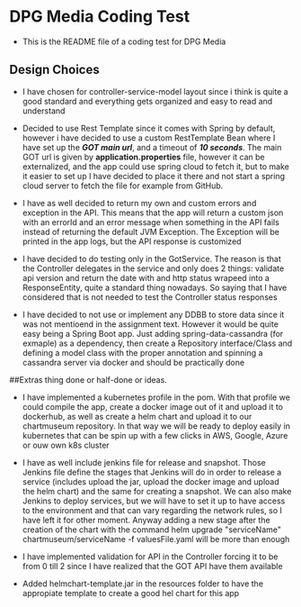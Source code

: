 # DPG Media Coding Test
- This is the README file of a coding test for DPG Media

## Design Choices
- I have chosen for controller-service-model layout since i think is quite a good standard and everything gets organized and easy to read and understand  


- Decided to use Rest Template since it comes with Spring by default, however i have decided to use a custom RestTemplate Bean where I have set up the **_GOT main url_**, and a timeout of **_10 seconds_**. The main GOT url is given by **application.properties** file, however it can be externalized, and the app could use spring cloud to fetch it, but to make it easier to set up I have decided to place it there and not start a spring cloud server to fetch the file for example from GitHub.  


- I have as well decided to return my own and custom errors and exception in the API. This means that the app will return a custom json with an errorId and an error message when something in the API fails instead of returning the default JVM Exception. The Exception will be printed in the app logs, but the API response is customized


- I have decided to do testing only in the GotService. The reason is that the Controller delegates in the service and only does 2 things: validate api version and return the date with and http status wrapeed into a ResponseEntity, quite a standard thing nowadays. So saying that I have considered that is not needed to test the Controller status responses


- I have decided to not use or implement any DDBB to store data since it was not mentioend in the assignment text. However it would be quite easy being a Spring Boot app. Just adding spring-data-cassandra (for exmaple) as a dependency, then create a Repository interface/Class and defining a model class with the proper annotation and spinning a cassandra server via docker and should be practically done

##Extras thing done or half-done or ideas.

- I have implemented a kubernetes profile in the pom. With that profile we could compile the app, create a docker image out of it and upload it to dockerhub, as well as create a helm chart and upload it to our chartmuseum repository. In that way we will be ready to deploy easily in kubernetes that can be spin up with a few clicks in AWS, Google, Azure or ouw own k8s cluster

- I have as well include jenkins file for release and snapshot. Those Jenkins file define the stages that Jenkins will do in order to release a service (includes upload the jar, upload the docker image and upload the helm chart) and the same for creating a snapshot. We can also make Jenkins to deploy services, but we will have to set it up to have access to the environment and that can vary regarding the network rules, so I have left it for other moment. Anyway adding a new stage after the creation of the chart with the command helm upgrade "serviceName" chartmuseum/serviceName -f valuesFile.yaml will be more than enough

- I have implemented validation for API in the Controller forcing it to be from 0 till 2 since I have realized that the GOT API have them available

- Added helmchart-template.jar in the resources folder to have the appropiate template to create a good hel chart for this app


